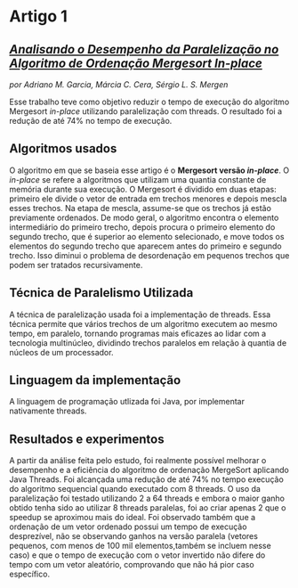 # Artigo 1
## [*Analisando o Desempenho da Paralelização no Algoritmo de Ordenação Mergesort In-place*](https://www.researchgate.net/profile/Adriano-Garcia-4/publication/277143727_Analisando_o_Desempenho_da_Paralelizacao_no_Algoritmo_de_Ordenacao_Mergesort_In-place/links/5578b8d308aeb6d8c01f1a17/Analisando-o-Desempenho-da-Paralelizacao-no-Algoritmo-de-Ordenacao-Mergesort-In-place.pdf)
*por Adriano M. Garcia, Márcia C. Cera, Sérgio L. S. Mergen*

Esse trabalho teve como objetivo reduzir o tempo de execução do algoritmo Mergesort *in-place* utilizando paralelização com threads. 
O resultado foi a redução de até 74% no tempo de execução.


## Algoritmos usados
O algoritmo em que se baseia esse artigo é o **Mergesort versão *in-place***. O *in-place* se refere
a algoritmos que utilizam uma quantia constante de memória durante sua execução.
O Mergesort é dividido em duas etapas: primeiro ele divide o vetor de entrada em trechos menores e depois mescla esses trechos. 
Na etapa de mescla, assume-se que os trechos já estão previamente ordenados. De modo geral, o algoritmo encontra
o elemento intermediário do primeiro trecho, depois procura o primeiro elemento do segundo trecho, que é superior ao elemento selecionado, e move 
todos os elementos do segundo trecho que aparecem antes do primeiro e segundo trecho. 
Isso diminui o problema de desordenação em pequenos trechos que podem ser tratados recursivamente.

## Técnica de Paralelismo Utilizada
A técnica de paralelização usada foi a implementação de threads. Essa técnica permite que vários trechos de um algoritmo executem ao mesmo tempo, 
em paralelo, tornando programas mais eficazes ao lidar com a tecnologia multinúcleo, dividindo trechos paralelos em relação à quantia de núcleos de um processador.

## Linguagem da implementação
A linguagem de programação utlizada foi Java, por implementar nativamente threads.

## Resultados e experimentos
A partir da análise feita pelo estudo, foi realmente possível melhorar o desempenho e a eficiência do algoritmo de ordenação MergeSort aplicando Java Threads. 
Foi alcançada uma  redução  de  até  74%  no  tempo  execução  do algoritmo sequencial quando executado com 8 threads.
O uso da paralelização foi testado utilizando 2 a 64 threads e embora o maior ganho obtido tenha sido ao utilizar 8 threads paralelas, 
foi ao criar apenas 2 que o speedup se aproximou mais do ideal. Foi observado também que a ordenação de um vetor ordenado possui um tempo
de execução desprezível, não se observando ganhos na versão paralela (vetores pequenos, com menos de 100 mil elementos,também se incluem
nesse caso) e que o tempo de execução com o vetor invertido não difere do tempo com um vetor aleatório, comprovando que não há pior caso
específico.